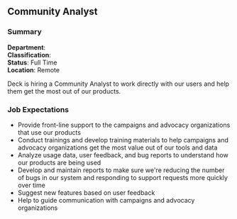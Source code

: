 ## Community Analyst
### Summary
**Department**: <br>
**Classification**: <br>
**Status**: Full Time<br>
**Location**: Remote<br>

Deck is hiring a Community Analyst to work directly with our users and help them get the most out of our products.

### Job Expectations
- Provide front-line support to the campaigns and advocacy organizations that use our products
- Conduct trainings and develop training materials to help campaigns and advocacy organizations get the most value out of our tools and data
- Analyze usage data, user feedback, and bug reports to understand how our products are being used
- Develop and maintain reports to make sure we're reducing the number of bugs in our system and responding to support requests more quickly over time
- Suggest new features based on user feedback
- Help to guide communication with campaigns and advocacy organizations
